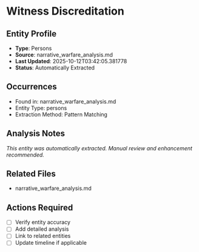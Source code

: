 # Witness Discreditation

## Entity Profile
- **Type**: Persons
- **Source**: narrative_warfare_analysis.md
- **Last Updated**: 2025-10-12T03:42:05.381778
- **Status**: Automatically Extracted

## Occurrences
- Found in: narrative_warfare_analysis.md
- Entity Type: persons
- Extraction Method: Pattern Matching

## Analysis Notes
*This entity was automatically extracted. Manual review and enhancement recommended.*

## Related Files
- narrative_warfare_analysis.md

## Actions Required
- [ ] Verify entity accuracy
- [ ] Add detailed analysis
- [ ] Link to related entities
- [ ] Update timeline if applicable
